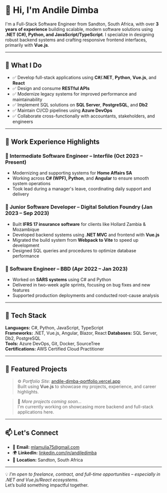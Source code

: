 # 👋 Hi, I'm Andile Dimba

I'm a Full-Stack Software Engineer from Sandton, South Africa, with over **3 years of experience** building scalable, modern software solutions using **.NET (C#), Python, and JavaScript/TypeScript**. I specialize in designing robust backend systems and crafting responsive frontend interfaces, primarily with **Vue.js**.

---

## 🚀 What I Do

- ✅ Develop full-stack applications using **C#/.NET**, **Python**, **Vue.js**, and **React**
- ✅ Design and consume **RESTful APIs**
- ✅ Modernize legacy systems for improved performance and maintainability
- ✅ Implement SQL solutions on **SQL Server**, **PostgreSQL**, and **Db2**
- ✅ Maintain CI/CD pipelines using **Azure DevOps**
- ✅ Collaborate cross-functionally with accountants, stakeholders, and engineers

---

## 🏢 Work Experience Highlights

### 🔹 Intermediate Software Engineer – Interfile (Oct 2023 – Present)
- Modernizing and supporting systems for **Home Affairs SA**
- Working across **C# (WPF), Python**, and **Angular** to ensure smooth system operations
- Took lead during a manager's leave, coordinating daily support and delivery

### 🔹 Junior Software Developer – Digital Solution Foundry (Jan 2023 – Sep 2023)
- Built **IFRS 17 insurance software** for clients like Hollard Zambia & Mozambique
- Developed backend systems using **.NET MVC** and frontend with **Vue.js**
- Migrated the build system from **Webpack to Vite** to speed up development
- Designed SQL queries and procedures to optimize database performance

### 🔹 Software Engineer – BBD (Apr 2022 – Jan 2023)
- Worked on **SARS systems** using C# and Python
- Delivered in two-week agile sprints, focusing on bug fixes and new features
- Supported production deployments and conducted root-cause analysis

---

## 🧰 Tech Stack

**Languages:** C#, Python, JavaScript, TypeScript  
**Frameworks:** .NET, Vue.js, Angular, Blazor, React
**Databases:** SQL Server, Db2, PostgreSQL  
**Tools:** Azure DevOps, Git, Docker, SourceTree  
**Certifications:** AWS Certified Cloud Practitioner  

---

## 📁 Featured Projects

> ⚙️ *Portfolio Site:* [andile-dimba-portfolio.vercel.app](https://andile-dimba-portfolio.vercel.app)  
> Built using **Vue.js** to showcase my projects, experience, and career highlights.

> 🧪 *More projects coming soon...*  
> I'm currently working on showcasing more backend and full-stack applications here.

---

## 📫 Let's Connect

- 📧 **Email:** mlamulia75@gmail.com  
- 🌍 **LinkedIn:** [linkedin.com/in/andiledimba](https://www.linkedin.com/in/andiledimba)  
- 💼 **Location:** Sandton, South Africa

---

💡 *I’m open to freelance, contract, and full-time opportunities – especially in .NET and Vue.js/React ecosystems.*  
Let’s build something impactful together.